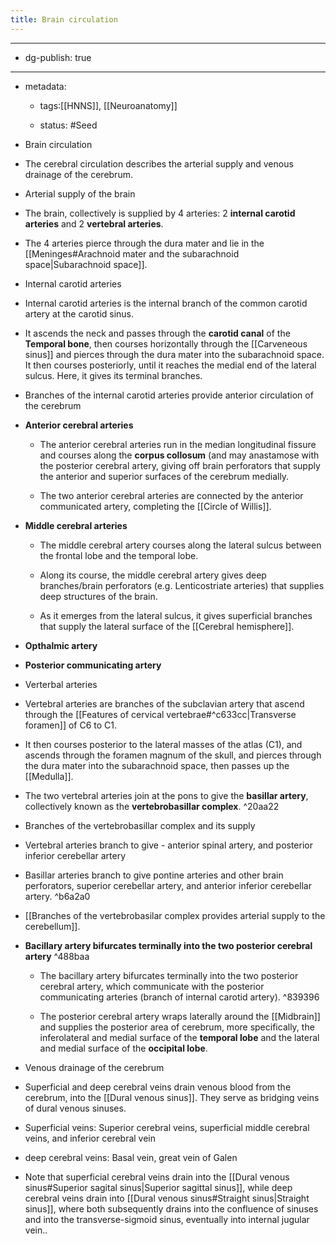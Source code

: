 ```yaml
---
title: Brain circulation
---
```


- --

- dg-publish: true

- --

- metadata:
	 - tags:[[HNNS]], [[Neuroanatomy]]

	 - status: #Seed 

- Brain circulation

- The cerebral circulation describes the arterial supply and venous drainage of the cerebrum.

- Arterial supply of the brain

- The brain, collectively is supplied by 4 arteries: 2 **internal carotid arteries** and 2 **vertebral arteries**. 

- The 4 arteries pierce through the dura mater and lie in the [[Meninges#Arachnoid mater and the subarachnoid space|Subarachnoid space]].

- Internal carotid arteries

- Internal carotid arteries is the internal branch of the common carotid artery at the carotid sinus. 

- It ascends the neck and passes through the **carotid canal** of the **Temporal bone**, then courses horizontally through the [[Carveneous sinus]] and pierces through the dura mater into the subarachnoid space. It then courses posteriorly, until it reaches the medial end of the lateral sulcus. Here, it gives its terminal branches.

- Branches of the internal carotid arteries provide anterior circulation of the cerebrum

- **Anterior cerebral arteries**
	 - The anterior cerebral arteries run in the median longitudinal fissure and courses along the **corpus collosum** (and may anastamose with the posterior cerebral artery, giving off brain perforators that supply the anterior and superior surfaces of the cerebrum medially.

	 - The two anterior cerebral arteries are connected by the anterior communicated artery, completing the [[Circle of Willis]].

- **Middle cerebral arteries**
	 - The middle cerebral artery courses along the lateral sulcus between the frontal lobe and the temporal lobe.

	 - Along its course, the middle cerebral artery gives deep branches/brain perforators (e.g. Lenticostriate arteries) that supplies deep structures of the brain.

	 - As it emerges from the lateral sulcus, it gives superficial branches that supply the lateral surface of the [[Cerebral hemisphere]].

- **Opthalmic artery**

- **Posterior communicating artery**

- Verterbal arteries

- Vertebral arteries are branches of the subclavian artery that ascend through the [[Features of cervical vertebrae#^c633cc|Transverse foramen]] of C6 to C1.

- It then courses posterior to the lateral masses of the atlas (C1), and ascends through the foramen magnum of the skull, and pierces through the dura mater into the subarachnoid space, then passes up the [[Medulla]].

- The two vertebral arteries join at the pons to give the **basillar artery**, collectively known as the **vertebrobasillar complex**. ^20aa22

- Branches of the vertebrobasillar complex and its supply

- Vertebral arteries branch to give - anterior spinal artery, and posterior inferior cerebellar artery

- Basillar arteries branch to give pontine arteries and other brain perforators, superior cerebellar artery, and anterior inferior cerebellar artery. ^b6a2a0

- [[Branches of the vertebrobasilar complex provides arterial supply to the cerebellum]].

- **Bacillary artery bifurcates terminally into the two posterior cerebral artery** ^488baa
	 - The bacillary artery bifurcates terminally into the two posterior cerebral artery, which communicate with the posterior communicating arteries (branch of internal carotid artery). ^839396

	 - The posterior cerebral artery wraps laterally around the [[Midbrain]] and supplies the posterior area of cerebrum, more specifically, the inferolateral and medial surface of the **temporal lobe** and the lateral and medial surface of the **occipital lobe**.

- Venous drainage of the cerebrum

- Superficial and deep cerebral veins drain venous blood from the cerebrum, into the [[Dural venous sinus]]. They serve as bridging veins of dural venous sinuses.

- Superficial veins: Superior cerebral veins, superficial middle cerebral veins, and inferior cerebral vein

- deep cerebral veins: Basal vein, great vein of Galen

- Note that superficial cerebral veins drain into the [[Dural venous sinus#Superior sagital sinus|Superior sagittal sinus]], while deep cerebral veins drain into [[Dural venous sinus#Straight sinus|Straight sinus]], where both subsequently drains into the confluence of sinuses and into the transverse-sigmoid sinus, eventually into internal jugular vein..
